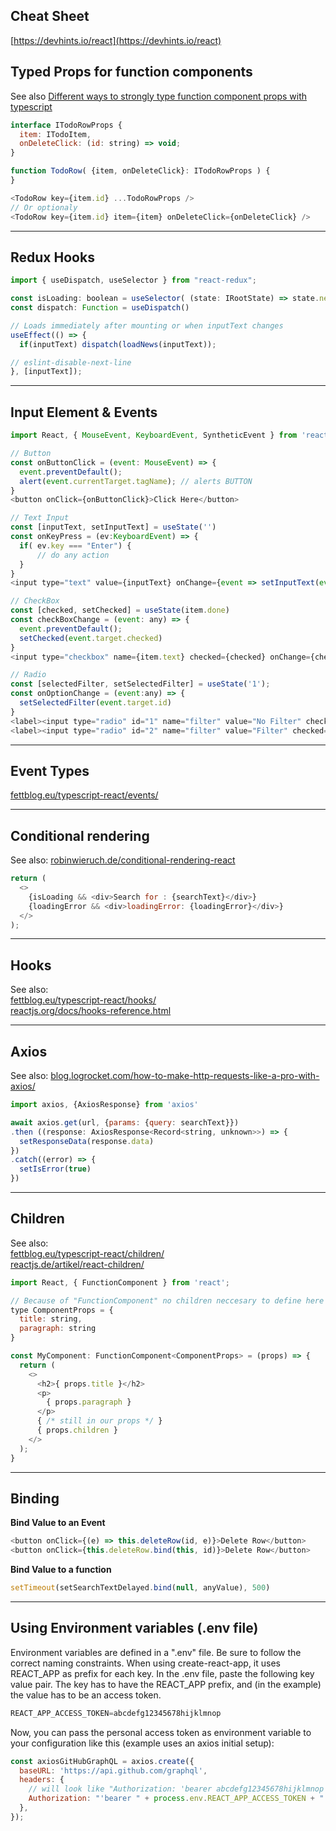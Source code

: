 ## Cheat Sheet
[https://devhints.io/react](https://devhints.io/react)  
  
## Typed Props for function components  
See also [Different ways to strongly type function component props with typescript](https://www.carlrippon.com/Different-ways-to-strongly-type-function-component-props-with-typescript/)
```javascript
interface ITodoRowProps {
  item: ITodoItem,
  onDeleteClick: (id: string) => void;
}

function TodoRow( {item, onDeleteClick}: ITodoRowProps ) {
}  

<TodoRow key={item.id} ...TodoRowProps />  
// Or optionaly  
<TodoRow key={item.id} item={item} onDeleteClick={onDeleteClick} />
```  

----

## Redux Hooks
```javascript
import { useDispatch, useSelector } from "react-redux";

const isLoading: boolean = useSelector( (state: IRootState) => state.newsState.isLoading);
const dispatch: Function = useDispatch()

// Loads immediately after mounting or when inputText changes
useEffect(() => {
  if(inputText) dispatch(loadNews(inputText));

// eslint-disable-next-line 
}, [inputText]);
```  

----

## Input Element & Events  
```javascript
import React, { MouseEvent, KeyboardEvent, SyntheticEvent } from 'react';

// Button
const onButtonClick = (event: MouseEvent) => {
  event.preventDefault();
  alert(event.currentTarget.tagName); // alerts BUTTON
}
<button onClick={onButtonClick}>Click Here</button>

// Text Input
const [inputText, setInputText] = useState('')
const onKeyPress = (ev:KeyboardEvent) => {
  if( ev.key === "Enter") {
      // do any action
  }
}
<input type="text" value={inputText} onChange={event => setInputText(event.target.value)} onKeyPress={onKeyPress} />

// CheckBox 
const [checked, setChecked] = useState(item.done)
const checkBoxChange = (event: any) => {
  event.preventDefault();
  setChecked(event.target.checked)
}
<input type="checkbox" name={item.text} checked={checked} onChange={checkBoxChange} />

// Radio
const [selectedFilter, setSelectedFilter] = useState('1');
const onOptionChange = (event:any) => {
  setSelectedFilter(event.target.id)
}
<label><input type="radio" id="1" name="filter" value="No Filter" checked={selectedFilter === '1'} onChange={onOptionChange} /> No Filter</label>
<label><input type="radio" id="2" name="filter" value="Filter" checked={selectedFilter === '2'} onChange={onOptionChange} /> Filter</label>
```  

----

## Event Types  
[fettblog.eu/typescript-react/events/](https://fettblog.eu/typescript-react/events/)  

----

## Conditional rendering
See also: [robinwieruch.de/conditional-rendering-react](https://www.robinwieruch.de/conditional-rendering-react)
```javascript
return (
  <>
    {isLoading && <div>Search for : {searchText}</div>}
    {loadingError && <div>loadingError: {loadingError}</div>}
  </>
);
```  

----

## Hooks  
See also:  
[fettblog.eu/typescript-react/hooks/](https://fettblog.eu/typescript-react/hooks/)  
[reactjs.org/docs/hooks-reference.html](https://reactjs.org/docs/hooks-reference.html)  

----

## Axios  
See also: [blog.logrocket.com/how-to-make-http-requests-like-a-pro-with-axios/](https://blog.logrocket.com/how-to-make-http-requests-like-a-pro-with-axios/)
```javascript
import axios, {AxiosResponse} from 'axios'

await axios.get(url, {params: {query: searchText}})
.then ((response: AxiosResponse<Record<string, unknown>>) => {
  setResponseData(response.data)
})
.catch((error) => {
  setIsError(true)
})
``` 

----

## Children
See also:  
[fettblog.eu/typescript-react/children/](https://fettblog.eu/typescript-react/children/)  
[reactjs.de/artikel/react-children/](https://reactjs.de/artikel/react-children/)
```javascript
import React, { FunctionComponent } from 'react';

// Because of "FunctionComponent" no children neccesary to define here
type ComponentProps = {
  title: string,
  paragraph: string
}

const MyComponent: FunctionComponent<ComponentProps> = (props) => {
  return (
    <>
      <h2>{ props.title }</h2>
      <p>
        { props.paragraph }
      </p>
      { /* still in our props */ }
      { props.children }
    </>
  );
}
```  

----

## Binding 
**Bind Value to an Event**
```javascript
<button onClick={(e) => this.deleteRow(id, e)}>Delete Row</button>
<button onClick={this.deleteRow.bind(this, id)}>Delete Row</button>
```  
**Bind Value to a function**
```javascript
setTimeout(setSearchTextDelayed.bind(null, anyValue), 500)
```  

----

## Using Environment variables (.env file)
Environment variables are defined in a ".env" file. Be sure to follow the correct naming constraints. When using create-react-app, it uses REACT_APP as prefix for each key. In the .env file, paste the following key value pair. The key has to have the REACT_APP prefix, and (in the example) the value has to be an access token.
```javascript
REACT_APP_ACCESS_TOKEN=abcdefg12345678hijklmnop
``` 
Now, you can pass the personal access token as environment variable to your configuration like this (example uses an axios initial setup):
```javascript
const axiosGitHubGraphQL = axios.create({
  baseURL: 'https://api.github.com/graphql',
  headers: {
    // will look like "Authorization: 'bearer abcdefg12345678hijklmnop'"
    Authorization: "'bearer " + process.env.REACT_APP_ACCESS_TOKEN + "'"
  },
});
``` 
